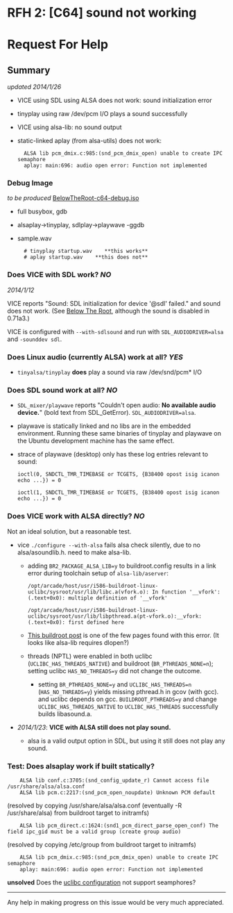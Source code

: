 # RFH 2: [C64] sound not working

# Request For Help

## Summary
*updated 2014/1/26*

* VICE using SDL using ALSA does not work: sound initialization error
* tinyplay using raw /dev/pcm I/O plays a sound successfully
* VICE using alsa-lib: no sound output
* static-linked aplay (from alsa-utils) does not work:

        ALSA lib pcm_dmix.c:985:(snd_pcm_dmix_open) unable to create IPC semaphore
        aplay: main:696: audio open error: Function not implemented

### Debug Image

*to be produced* [BelowTheRoot-c64-debug.iso](BelowTheRoot-c64-debug.iso)

* full busybox, gdb
* alsaplay->tinyplay, sdlplay->playwave -ggdb
* sample.wav

        # tinyplay startup.wav    **this works**
        # aplay startup.wav    **this does not**

### Does VICE with SDL work?  *NO*
*2014/1/12*

VICE reports "Sound: SDL initialization for device '@sdl' failed." and sound
does not work.  (See [Below The Root](http://games.century-arcade.org/BelowTheRoot), although the sound is disabled in 0.71a3.)

VICE is configured with `--with-sdlsound` and run with `SDL_AUDIODRIVER=alsa`
and `-sounddev sdl`.

### Does Linux audio (currently ALSA) work at all?  *YES*

* `tinyalsa/tinyplay` **does** play a sound via raw /dev/snd/pcm* I/O

### Does SDL sound work at all? *NO*

* `SDL_mixer/playwave` reports "Couldn't open audio: **No available audio device.**"  (bold text from SDL_GetError).  `SDL_AUDIODRIVER=alsa`.

* playwave is statically linked and no libs are in the embedded environment.
Running these same binaries of tinyplay and playwave on the Ubuntu
development machine has the same effect.  

* strace of playwave (desktop) only has these log entries relevant to sound:

    `ioctl(0, SNDCTL_TMR_TIMEBASE or TCGETS, {B38400 opost isig icanon echo ...}) = 0`

    `ioctl(1, SNDCTL_TMR_TIMEBASE or TCGETS, {B38400 opost isig icanon echo ...}) = 0`

### Does VICE work with ALSA directly? *NO*

Not an ideal solution, but a reasonable test.

* vice `./configure --with-alsa` fails alsa check silently, due to no alsa/asoundlib.h.  need to make alsa-lib.
  * adding `BR2_PACKAGE_ALSA_LIB=y` to buildroot.config results in a link error during toolchain setup of `alsa-lib/aserver`:

    `/opt/arcade/host/usr/i586-buildroot-linux-uclibc/sysroot/usr/lib/libc.a(vfork.o): In function '__vfork':
(.text+0x0): multiple definition of '__vfork'`

    `/opt/arcade/host/usr/i586-buildroot-linux-uclibc/sysroot/usr/lib/libpthread.a(pt-vfork.o):__vfork:(.text+0x0): first defined here`

  * [This buildroot post](http://lists.busybox.net/pipermail/buildroot/2013-August/077020.html) is one of the few pages found with this error.  (It looks like alsa-lib requires dlopen?)
  * threads (NPTL) were enabled in both uclibc (`UCLIBC_HAS_THREADS_NATIVE`) and buildroot (`BR_PTHREADS_NONE=n`); setting uclibc `HAS_NO_THREADS=y` did not change the outcome.
     * setting `BR_PTHREADS_NONE=y` and `UCLIBC_HAS_THREADS=n` (`HAS_NO_THREADS=y`) yields missing pthread.h in gcov (with gcc).  and uclibc depends on gcc.  `BUILDROOT_PTHREADS=y` and change `UCLIBC_HAS_THREADS_NATIVE` to `UCLIBC_HAS_THREADS` successfully builds libasound.a.
     
* *2014/1/23*: **VICE with ALSA still does not play sound.**
  * alsa is a valid output option in SDL, but using it still does not play any sound.

### Test: Does alsaplay work if built statically?

        ALSA lib conf.c:3705:(snd_config_update_r) Cannot access file /usr/share/alsa/alsa.conf
        ALSA lib pcm.c:2217:(snd_pcm_open_noupdate) Unknown PCM default

(resolved by copying /usr/share/alsa/alsa.conf (eventually -R /usr/share/alsa) from buildroot target to initramfs)

        ALSA lib pcm_direct.c:1624:(snd1_pcm_direct_parse_open_conf) The field ipc_gid must be a valid group (create group audio)

(resolved by copying /etc/group from buildroot target to initramfs)
    
        ALSA lib pcm_dmix.c:985:(snd_pcm_dmix_open) unable to create IPC semaphore
        aplay: main:696: audio open error: Function not implemented

**unsolved**  Does the [uclibc configuration](https://github.com/century-arcade/src/blob/master/uclibc.config) not support seamphores?

---
Any help in making progress on this issue would be very much appreciated.

